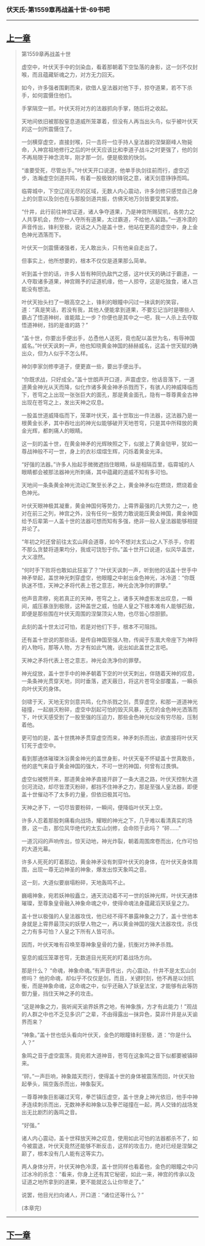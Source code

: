 ### 伏天氏-第1559章再战盖十世-69书吧

--------
[上一章](./6a716cfad1b97356b4c3e3045b03cf7c.md)
--------


>
>
>
>第1559章再战盖十世
>
>虚空中，叶伏天手中的剑染血，看着那朝着下空坠落的身影，这一剑不仅封喉，而且蕴藏斩魂之力，对方无力回天。
>
>如今，许多强者围剿而来，欲借人皇法器对他下手，掠夺道果，若不下杀手，如何震慑住他们。
>
>手掌隔空一抓，叶伏天将对方的法器抓向手掌，随后将之收起。
>
>天地间依旧被那股窒息道威所笼罩着，但没有人再当出头鸟，似乎被叶伏天的这一剑所震慑住了。
>
>一剑横穿虚空，直接封喉，只一击将一位手持人皇法器的涅槃巅峰人物毙命，入神宫祖地修行之后的叶伏天应该比和李道子战斗之时更强了，他的剑不再局限于神念流年，刚才那一剑，便是极致的快剑。
>
>“谁要受死，尽管出手。”叶伏天开口说道，他单手执剑往前而行，虚空迈步，浩瀚虚空剑道共鸣，有着一股极致的锋锐之意，诸天剑意铮铮而鸣。
>
>临霄城中，下空辽阔无尽的区域，无数人内心震动，许多剑修只感觉自己身上的剑意以及剑也在与那股剑道共振，仿佛天地万剑皆要受其掌控。
>
>“什井，此行前往神宫证道，诸人争夺道果，乃是神宫所赐契机，各势力之人共享机会，然你一人夺所有道果，太过霸道，不给他人留路。”一道冷漠的声音传出，锋利至极，说话之人乃是盖十世，他站在更高的虚空中，身上金色神光洒落而下。
>
>叶伏天一剑震慑诸强者，无人敢出头，只有他亲自走出了。
>
>但事实上，他所想要的，根本不仅仅是道果那么简单。
>
>听到盖十世的话，许多人皆有种同仇敌忾之感，这叶伏天的确过于霸道，一人夺取诸多道果，神宫赐予的证道机缘，他一人掠夺，这是吃独食，诸人岂能没有想法。
>
>叶伏天抬头扫了一眼高空之上，锋利的眼瞳中闪过一抹讽刺的笑容，道：“真是笑话，若没有我，其他人便能拿到道果，不要忘记当时是哪些人霸占了悟道神树，谁能踏上一步？你便也是其中之一吧，我一人杀上去夺取悟道神树，挡的是谁的路？”
>
>“盖十世，你要出手便出手，怂恿他人送死，竟也配以盖世为名，有辱神国威名。”叶伏天讽刺一声，他也知晓黄金神国的赫赫威名，这盖十世天赋的确出众，但为人似乎不怎么样。
>
>神剑李家剑修李道子，便更直一些，要出手便出手。
>
>“你既求战，只好成全。”盖十世朗声开口道，声震虚空，他话音落下，一道道黄金神光从天而降，似化作诸多黄金神矛杀戮而下，有骇人的神威降临而下，苍穹之上出现一张张巨大的面孔，那是黄金面孔，隐有一尊尊黄金古神出现在苍穹之上，发出天神之叹息。
>
>一股盖世道威降临而下，笼罩叶伏天，盖十世取出一件法器，这法器乃是一根黄金长矛，其中吞吐出的神光似能够破开天地苍穹，只是其中所释放的黄金光辉，都刺痛人的眼睛。
>
>这一刻的盖十世，在黄金神矛的光辉映照之下，似披上了黄金铠甲，犹如一尊战神般不可一世，身上的衣衫熠熠生辉，闪烁着黄金光泽。
>
>“好强的法器。”许多人抬起手微微遮挡住眼睛，纵是相隔百里，临霄城的人眼睛都会被那法器神光所刺痛，其中蕴藏的道威不知有多可怕。
>
>天地间一条条黄金神光流动汇聚至长矛之上，黄金神矛似在燃烧，燃烧着金色神光。
>
>叶伏天眼神极其凝重，黄金神国何等势力，上霄界最强的几大势力之一，绝对在前三之列，神宫之外，没有任何一股势力敢说能压黄金神国，黄金神国给予后辈第一人盖十世的法器可想而知有多强，绝非一般人皇法器能够相提并论了。
>
>“年初之时还曾前往太玄山拜会道尊，如今不想对太玄山之人下杀手，你若不那么贪婪将道果均分，我或可饶恕于你。”盖十世开口说道，似风华盖世，大义凛然。
>
>“何时手下败将也敢如此狂妄了？”叶伏天讽刺一声，听到他的话盖十世手中神矛举起，盖世神光刺穿虚空，他眼瞳之中射出金色神光，冰冷道：“你既执迷不悟，天神之矛将代表上苍之意志，神光会洗净你的罪孽。”
>
>他声音肃穆，宛若真正的天神，苍穹之上，诸多天神虚影发出叹息，一瞬间，威压暴涨到极限，这种盖世之威，怕是人皇之下根本难有人能够匹敌，即便是那些围在叶伏天周围的涅槃顶尖人物，也尽皆心惊胆颤。
>
>此刻的盖十世太过可怕，若是对他们下手，根本不可阻挡。
>
>还有盖十世说的那些话，是传自神国至强人物，传闻于东凰大帝座下为神将的人物吗，那等人物，方才有如此气魄，说出如此盖世之言吧。
>
>天神之矛将代表上苍之意志，神光会洗净你的罪孽。
>
>神光绽放，盖十世手中的神矛朝着下空的叶伏天刺出，伴随着天神的叹息，一条条神光贯穿天地，同时垂落，遮天蔽日，将这片苍穹全部覆盖，一瞬杀向叶伏天的身体。
>
>剑啸于天，天地无穷剑意共鸣，化作杀戮之剑，贯穿虚空，和那一道道神光碰撞，一起崩灭粉碎，虚空中刮起可怕的毁灭风暴，无尽的金色神光洒落而下，叶伏天感受到了一股至强的压迫力，那些金色神光似没有穷尽般，压制着他。
>
>更可怕的是，盖十世携神矛贯穿虚空而来，神矛刺杀而出，欲直接将叶伏天钉死于虚空中。
>
>看到那通体璀璨沐浴黄金神光的盖世身影，叶伏天毫不怀疑盖十世真敢杀，他的底气来自于黄金神国的强大，不可一世的神国，何曾有过畏惧。
>
>虚空似被劈开来，那道黄金神矛直接开辟了一条大道之路，叶伏天控制大道剑河流动，却尽皆湮灭粉碎，都挡不住神矛之力，那是至强人皇法器，即便盖十世催动不了太多的力量，但依旧极其可怕。
>
>天神之矛下，一切尽皆要粉碎，一瞬间，便降临叶伏天上空。
>
>许多人忍着那股刺痛看向战场，耀眼的神光之下，几乎难以看清真实的场景，这一击，那位风华绝代的太玄山剑修，会命陨于此吗？
>“砰……”
>
>一道沉闷的声响传出，惊天动地，神光炸裂，朝着周围席卷而出，化作可怕的大道光幕。
>
>许多人死死的盯着那边，黄金神矛没有刺穿叶伏天的身体，在叶伏天身体周围，出现一尊无边神圣的神象，爆发出惊天象鸣之音。
>
>这一刻，大道似要崩塌粉碎，天地轰鸣不止。
>
>巍峨神象，宛若妖神般矗立，通天流动着不可一世的妖神光辉，叶伏天通体璀璨，至尊象皇骨融入神象命魂之中，使得命魂法身蕴藏滔天妖皇之力。
>
>盖十世以极强的人皇法器攻伐，他已经不得不暴露神象之力了，盖十世他本身就是上霄界最顶尖的妖孽人物之一，再以黄金神国的强大法器攻伐，杀伐之力有多可怕？人皇之下所有人皆可杀。
>
>因而，叶伏天唯有召唤至尊神象皇骨的力量，抗衡对方神矛杀戮。
>
>窒息的威压笼罩苍穹，无数道目光死死的盯着战场方向。
>
>那是什么？
>“命魂，神象命魂。”有声音传出，内心震动，什井不是太玄山剑修吗？
>他的命魂，却似乎不仅仅是剑，而且，关键时刻，他不再是以剑抗衡，而是神象命魂，这命魂之中，似乎还融入了妖皇法宝，才能够有此等防御力量，挡住天神之矛的攻击。
>
>“这是神象之力，我听闻天谕界妖界之地，有神象族，方才有此能力！”观战的人群之中也不乏见多识广之辈，不由得露出一抹异色，莫非什井是从天谕界而来？
>
>“神象。”盖十世也低头看向叶伏天，金色的眼瞳锋利至极，道：“你是什么人？”
>
>象鸣之音于虚空震荡，竟宛若大道神音，苍穹在这象鸣之音下似都要被镇碎来。
>
>“砰。”一声巨响，神象踏天而行，使得盖十世的身体被震荡而回，叶伏天抬起拳头，隔空轰杀而出，神象裂天。
>
>一尊尊神象巨影碾过天穹，拳芒镇压虚空，盖十世身上神光依旧，他手中神矛连续刺杀而出，无数神矛和神象以及拳芒碰撞在一起，两人交锋的战场发出无比剧烈的轰鸣之音。
>
>“好强。”
>
>诸人内心震动，盖十世释放天神之叹息，使用如此可怕的法器都杀不了，如今被震退，叶伏天竟然还能够不断反击，这样的攻击力，绝对已经是涅槃之巅了，根本没有几人能有这等实力。
>
>两人身体分开，叶伏天神色冷漠，盖十世同样也看着他，金色的眼瞳之中闪过冰冷的杀念：“看来，你身上还有其它秘密，如此一来，神宫的传承以及证道之地所拿到的道果，更不能就这么让你带走了。”
>
>说罢，他目光扫向诸人，开口道：“诸位还等什么？”
>
>(本章完)
>
>

--------
[下一章](./4d6a2cbbc150af331427bf754e216df5.md)
--------
